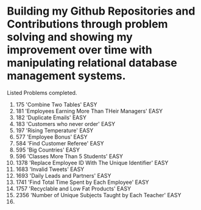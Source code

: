 # Building my Github Repositories and Contributions through problem solving and showing my improvement over time with manipulating relational database management systems.
Listed Problems completed. 
  1. 175 'Combine Two Tables' EASY
  2. 181 'Employees Earning More Than THeir Managers' EASY
  3. 182 'Duplicate Emails' EASY
  4. 183 'Customers who never order' EASY
  5. 197 'Rising Temperature' EASY
  6. 577 'Employee Bonus' EASY
  7. 584 'Find Customer Referee' EASY
  8. 595 'Big Countries' EASY
  9. 596 'Classes More Than 5 Students' EASY
  10. 1378 'Replace Employee ID With The Unique Identifier' EASY
  11. 1683 'Invalid Tweets' EASY
  12. 1693 'Daily Leads and Partners' EASY
  13. 1741 'Find Total Time Spent by Each Employee' EASY
  14. 1757 'Recyclable and Low Fat Products' EASY
  15. 2356 'Number of Unique Subjects Taught by Each Teacher' EASY
  16. 
